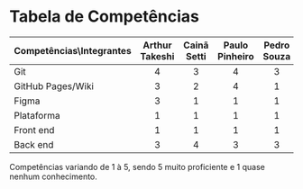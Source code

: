 # Tabela de Competências

| Competências\Integrantes | Arthur Takeshi | Cainã Setti | Paulo Pinheiro | Pedro Souza | 
| ------------------------ | :------------: | :---------: | :-------------: | :---------: |
| Git                      | 4              | 3           | 4               | 3           |
| GitHub Pages/Wiki        | 3              | 2           | 4               | 1           |
| Figma                    | 3              | 1           | 1               | 1           |
| Plataforma               | 1              | 1           | 1               | 1           |
| Front end                | 1              | 1           | 1               | 1           |
| Back end                 | 3              | 4           | 3               | 3           |

Competências variando de 1 à 5, sendo 5 muito proficiente e 1 quase nenhum conhecimento.
